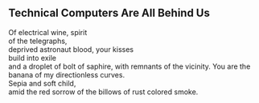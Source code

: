 Technical Computers Are All Behind Us
-------------------------------------
Of electrical wine, spirit  
of the telegraphs,  
deprived astronaut blood, your kisses  
build into exile  
and a droplet of bolt of saphire, with remnants of the vicinity. You are the banana of my directionless curves.  
Sepia and soft child,  
amid the red sorrow of the billows of rust colored smoke.  
